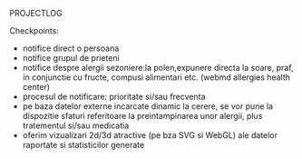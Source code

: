 PROJECTLOG


Checkpoints:
* notifice direct o persoana
* notifice grupul de prieteni
* notifice despre alergii sezoniere:la polen,expunere directa la soare, praf, in conjunctie cu fructe, compusi alimentari etc. (webmd allergies health center)
* procesul de notificare: prioritate si/sau frecventa
* pe baza datelor externe incarcate dinamic la cerere, se vor pune la dispozitie sfaturi referitoare la preintampinarea unor alergii, plus tratementul si/sau medicatia
* oferim vizualizari 2d/3d atractive (pe bza SVG si WebGL) ale datelor raportate si statisticilor generate
